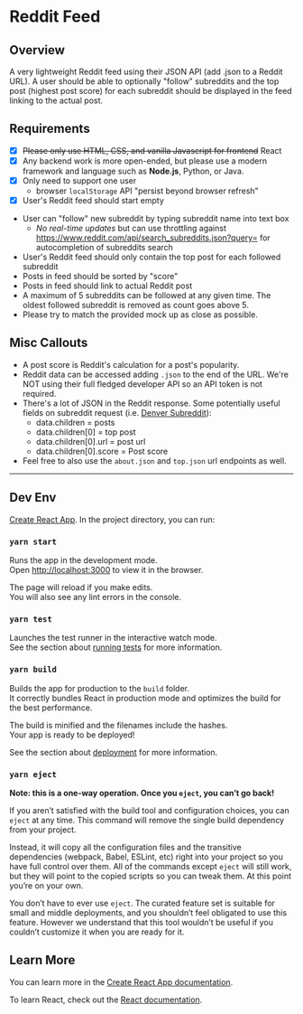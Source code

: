 # Reddit Feed

## Overview
A very lightweight Reddit feed using their JSON API (add .json to a Reddit URL). A user should be able to optionally "follow" subreddits and the top post (highest post score) for each subreddit should be displayed in the feed linking to the actual post.

## Requirements
- [x] ~~Please only use HTML, CSS, and vanilla Javascript for frontend~~ React
- [x] Any backend work is more open-ended, but please use a modern framework and language such as **Node.js**, Python, or Java.
- [x] Only need to support one user
  - browser `localStorage` API "persist beyond browser refresh"
- [x] User's Reddit feed should start empty
- User can "follow" new subreddit by typing subreddit name into text box
  - *No real-time updates* but can use throttling against https://www.reddit.com/api/search_subreddits.json?query=<searchText> for autocompletion of subreddits search
- User's Reddit feed should only contain the top post for each followed subreddit
- Posts in feed should be sorted by "score"
- Posts in feed should link to actual Reddit post
- A maximum of 5 subreddits can be followed at any given time. The oldest followed subreddit is removed as count goes above 5.
- Please try to match the provided mock up as close as possible.

## Misc Callouts
- A post score is Reddit's calculation for a post's popularity.
- Reddit data can be accessed adding `.json` to the end of the URL. We're NOT using their full fledged developer API so an API token is not required.
- There's a lot of JSON in the Reddit response. Some potentially useful fields on subreddit request (i.e. [Denver Subreddit](https://www.reddit.com/r/denver.json)):
	- data.children = posts
	- data.children[0] = top post
	- data.children[0].url = post url
	- data.children[0].score = Post score
- Feel free to also use the `about.json` and `top.json` url endpoints as well.


------

## Dev Env

[Create React App](https://github.com/facebook/create-react-app). In the project directory, you can run:

### `yarn start`

Runs the app in the development mode.\
Open [http://localhost:3000](http://localhost:3000) to view it in the browser.

The page will reload if you make edits.\
You will also see any lint errors in the console.

### `yarn test`

Launches the test runner in the interactive watch mode.\
See the section about [running tests](https://facebook.github.io/create-react-app/docs/running-tests) for more information.

### `yarn build`

Builds the app for production to the `build` folder.\
It correctly bundles React in production mode and optimizes the build for the best performance.

The build is minified and the filenames include the hashes.\
Your app is ready to be deployed!

See the section about [deployment](https://facebook.github.io/create-react-app/docs/deployment) for more information.

### `yarn eject`

**Note: this is a one-way operation. Once you `eject`, you can’t go back!**

If you aren’t satisfied with the build tool and configuration choices, you can `eject` at any time. This command will remove the single build dependency from your project.

Instead, it will copy all the configuration files and the transitive dependencies (webpack, Babel, ESLint, etc) right into your project so you have full control over them. All of the commands except `eject` will still work, but they will point to the copied scripts so you can tweak them. At this point you’re on your own.

You don’t have to ever use `eject`. The curated feature set is suitable for small and middle deployments, and you shouldn’t feel obligated to use this feature. However we understand that this tool wouldn’t be useful if you couldn’t customize it when you are ready for it.

## Learn More

You can learn more in the [Create React App documentation](https://facebook.github.io/create-react-app/docs/getting-started).

To learn React, check out the [React documentation](https://reactjs.org/).
